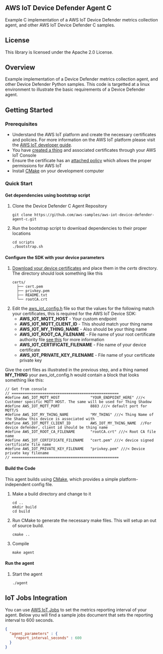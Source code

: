 ## AWS IoT Device Defender Agent C

Example C implementation of a AWS IoT Device Defender metrics collection agent, and other AWS IoT Device Defender C samples.

## License

This library is licensed under the Apache 2.0 License.

## Overview
Example implementation of a Device Defender metrics collection agent, and other Device Defender Python samples. This code is targetted at a
linux environment to illustrate the basic requirements of a Device Defender agent. 

## Getting Started
### Prerequisites
* Understand the AWS IoT platform and create the necessary certificates and policies.
For more information on the AWS IoT platform please visit the [AWS IoT developer guide](https://docs.aws.amazon.com/iot/latest/developerguide/iot-security-identity.html_).
* You have [created a thing](https://docs.aws.amazon.com/iot/latest/developerguide/register-device.html) and associated certificates through your AWS IoT Console
* Ensure the certificate has an [attached policy](https://docs.aws.amazon.com/iot/latest/developerguide/attach-policy-to-certificate.html) which allows the proper permissions for AWS IoT
* Install [CMake](https://cmake.org/) on your development computer
### Quick Start
#### Get dependencies using bootstrap script
1. Clone the Device Defender C Agent Repository
   ```
   git clone https://github.com/aws-samples/aws-iot-device-defender-agent-c.git
   ```
1. Run the bootstrap script to download dependencies to their proper locations
   ```
   cd scripts
   ./bootstrap.sh
   ```
#### Configure the SDK with your device parameters
1. [Download your device certificates](https://docs.aws.amazon.com/iot/latest/developerguide/create-device-certificate.html) and place them in the _certs_ directory. The directory should look something like this
   ```
   certs/
     ├── cert.pem
     ├── privkey.pem
     ├── README.txt
     └── rootCA.crt
    ```
1. Edit the [aws_iot_config.h](include/aws_iot_config.h) file so that the values for the following match your certificates, this is required for the AWS IoT Device SDK:
   * __AWS_IOT_MQTT_HOST__ - Your custom endpoint
   * __AWS_IOT_MQTT_CLIENT_ID__ - This should match your thing name
   * __AWS_IOT_MY_THING_NAME__ - Also should be your thing name
   * __AWS_IOT_ROOT_CA_FILENAME__ - File name of your root certificate authority file [see this](https://docs.aws.amazon.com/iot/latest/developerguide/managing-device-certs.html) for more information
   * __AWS_IOT_CERTIFICATE_FILENAME__ - File name of your device certificate
   * __AWS_IOT_PRIVATE_KEY_FILENAME__ - File name of your certificate private key
   
Give the cert files as illustrated in the previous step, and a thing named __MY_THING__ your aws_iot_config.h would contain a block that looks something like this:
```
// Get from console
// =================================================
#define AWS_IOT_MQTT_HOST              "YOUR_ENDPOINT_HERE" ///< Customer specific MQTT HOST. The same will be used for Thing Shadow
#define AWS_IOT_MQTT_PORT              8883 ///< default port for MQTT/S
#define AWS_IOT_MY_THING_NAME 		   "MY_THING" ///< Thing Name of the Shadow this device is associated with
#define AWS_IOT_MQTT_CLIENT_ID         AWS_IOT_MY_THING_NAME  //For device defender, client id should be thing name
#define AWS_IOT_ROOT_CA_FILENAME       "rootCA.crt" ///< Root CA file name
#define AWS_IOT_CERTIFICATE_FILENAME   "cert.pem" ///< device signed certificate file name
#define AWS_IOT_PRIVATE_KEY_FILENAME   "privkey.pem" ///< Device private key filename
// =================================================

```
#### Build the Code
This agent builds using [CMake](https://cmake.org/), which provides a simple platform-independent config file.
1. Make a build directory and change to it
   ```
   cd ..
   mkdir build
   cd build
   ```
1. Run CMake to generate the necessary make files. This will setup an out of source build.
   ```
   cmake ..
   ```
1. Compile
   ```
   make agent
   ```
#### Run the agent
1. Start the agent
    ```
    ./agent
    ```
## IoT Jobs Integration
You can use [AWS IoT Jobs](https://docs.aws.amazon.com/iot/latest/developerguide/iot-jobs.html) to 
set the metrics reporting interval of your agent. Below you will find a 
sample jobs document that sets the reporting interval to 600 seconds.

```json
{
  "agent_parameters" : {
    "report_interval_seconds" : 600
  }
}
```